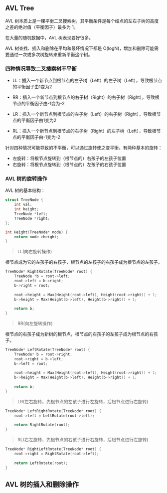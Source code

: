 ## AVL Tree

AVL 树本质上是一棵平衡二叉搜索树，其平衡条件是每个结点的左右子树的高度之差的绝对值（平衡因子）最多为 1。

在大量的随机数据中，AVL 树表现要好很多。

AVL 树查找、插入和删除在平均和最坏情况下都是 O(logN)，增加和删除可能需要通过一次或多次树旋转来重新平衡这个树。

### 四种情况导致二叉搜索树不平衡

* LL：插入一个新节点到根节点的左子树（Left）的左子树（Left），导致根节点的平衡因子由1变为2

* RR：插入一个新节点到根节点的右子树（Right）的右子树（Right），导致根节点的平衡因子由-1变为-2

* LR：插入一个新节点到根节点的左子树（Left）的右子树（Right），导致根节点的平衡因子由1变为2

* RL：插入一个新节点到根节点的右子树（Right）的左子树（Left），导致根节点的平衡因子由-1变为-2

针对四种情况可能导致的不平衡，可以通过旋转使之变平衡。有两种基本的旋转：

* 左旋转：将根节点旋转到（根节点的）右孩子的左孩子位置
* 右旋转：将根节点旋转到（根节点的）左孩子的右孩子位置

### AVL 树的旋转操作

AVL 树的基本结构：

```c++
struct TreeNode {
    int val;
    int height;
    TreeNode *left;
    TreeNode *right;
};

int Height(TreeNode* node) {
    return node->height;
}
```

> LL(向右旋转操作)

根节点成为它的左孩子的右孩子，根节点的左孩子的右孩子成为根节点的左孩子。

```c++
TreeNode* RightRotate(TreeNode* root) {
    TreeNode *b = root->left;
    root->left = b->right;
    b->right = root;
    
    root->height = Max(Height(root->left), Height(root->right)) + 1;
    b->height = Max(Height(b->left), Height(b->right)) + 1;
    
    return b;
}
```

> RR(向左旋转操作)

根节点的右孩子成为新树的根节点，根节点的右孩子的左孩子成为根节点的右孩子。

```c++
TreeNode* LeftRotate(TreeNode* root) {
    TreeNode* b = root->right;
    root->right = b->left;
    b->left = root;
    
    root->height = Max(Height(root->left), Height(root->right)) + 1;
    b->height = Max(Height(b->left), Height(b->right)) + 1;
    
    return b;
}
```

> LR(左右旋转，先根节点的左孩子进行左旋转，后根节点进行右旋转)

```c++
TreeNode* LeftRightRotate(TreeNode* root) {
    root->left = LeftRotate(root->left);
    
    return RightRotate(root);
}
```

> RL(右左旋转，先根节点的右孩子进行右旋转，后根节点进行左旋转)

```c++
TreeNode* RightLeftRotate(TreeNode* root) {
    root->right = RightRotate(root->left);
    
    return LeftRotate(root);
}
```

## AVL 树的插入和删除操作
